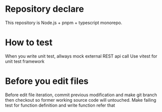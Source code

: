 # Repository declare
This repository is Node.js + pnpm + typescript monorepo.

# How to test
When you write unit test, allways mock external REST api call
Use vitest for unit test framework

# Before you edit files
Before edit file iteration, commit previous modification and make git branch then checkout so former working source code will untouched. 
Make failing test for function definition and write function refer that
